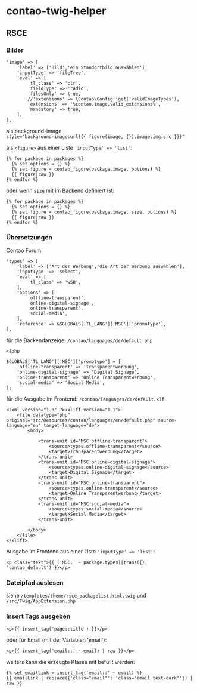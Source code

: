 # contao-twig-helper  
## RSCE  

### Bilder
```
'image' => [
    'label' => ['Bild','ein Standortbild auswählen'],
    'inputType' => 'fileTree',
    'eval' => [
        'tl_class' => 'clr',
        'fieldType' => 'radio',
        'filesOnly' => true,
        //'extensions' => \Contao\Config::get('validImageTypes'),
        'extensions' => '%contao.image.valid_extensions%',
        'mandatory' => true,
    ],
],  
```
als background-image:  
`style="background-image:url({{ figure(image, {}).image.img.src }})"`  

als `<figure>` aus einer Liste `'inputType' => 'list'`:  
```
{% for package in packages %}
  {% set options = {} %}
  {% set figure = contao_figure(package.image, options) %}
  {{ figure|raw }}
{% endfor %}
```
oder wenn `size` mit im Backend definiert ist:  
```
{% for package in packages %}
  {% set options = {} %}
  {% set figure = contao_figure(package.image, size, options) %}
  {{ figure|raw }}
{% endfor %}
```  

### Übersetzungen  
[Contao Forum](https://community.contao.org/de/showthread.php?86761-rsce_mytemplate-html-twig-%C3%9Cbersetzung-ausgeben)  
```
'types' => [
    'label' => ['Art der Werbung','die Art der Werbung auswählen'],
    'inputType' => 'select',
    'eval' => [
        'tl_class' => 'w50',
    ],
    'options' => [
        'offline-transparent',
        'online-digital-signage',
        'online-transparent',
        'social-media',
    ],
    'reference' => &$GLOBALS['TL_LANG']['MSC']['promotype'],
],
```
für die Backendanzeige: `/contao/languages/de/default.php`  
```
<?php

$GLOBALS['TL_LANG']['MSC']['promotype'] = [
    'offline-transparent' => 'Transparentwerbung',
    'online-digital-signage' => 'Digital Signage',
    'online-transparent' => 'Online Transparentwerbung',
    'social-media' => 'Social Media',
];
```
für die Ausgabe im Frontend: `/contao/languages/de/default.xlf`   
```
<?xml version="1.0" ?><xliff version="1.1">
    <file datatype="php" original="src/Resources/contao/languages/en/default.php" source-language="en" target-language="de">
        <body>

            <trans-unit id="MSC.offline-transparent">
                <source>types.offline-transparent</source>
                <target>Transparentwerbung</target>
            </trans-unit>        
            <trans-unit id="MSC.online-digital-signage">
                <source>types.online-digital-signage</source>
                <target>Digital Signage</target>
            </trans-unit>  
            <trans-unit id="MSC.online-transparent">
                <source>types.online-transparent</source>
                <target>Online Transparentwerbung</target>
            </trans-unit>      
            <trans-unit id="MSC.social-media">
                <source>types.social-media</source>
                <target>Social Media</target>
            </trans-unit>              

        </body>
    </file>
</xliff>
```
Ausgabe im Frontend aus einer Liste `'inputType' => 'list'`:  
```
<p class="text">{{ ('MSC.' ~ package.types)|trans({}, 'contao_default') }}</p>
```

### Dateipfad auslesen  
siehe `/templates/theme/rsce_packagelist.html.twig` und `/src/Twig/AppExtension.php`  

### Insert Tags ausgeben  
```
<p>{{ insert_tag('page::title') }}</p>
```
oder für Email (mit der Variablen 'email'):  
```
<p>{{ insert_tag('email::' ~ email) | raw }}</p>
```
weiters kann die erzeugte Klasse mit befüllt werden:  
```
{% set emailLink = insert_tag('email::' ~ email) %}
{{ emailLink | replace({'class="email"': 'class="email text-dark"'}) | raw }}
```






